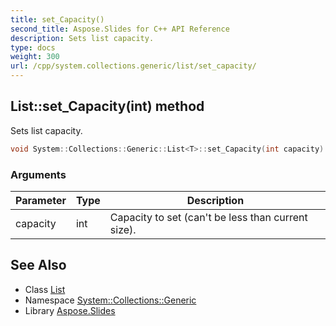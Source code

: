 ```yaml
---
title: set_Capacity()
second_title: Aspose.Slides for C++ API Reference
description: Sets list capacity.
type: docs
weight: 300
url: /cpp/system.collections.generic/list/set_capacity/
---
```

## List::set_Capacity(int) method


Sets list capacity.

```cpp
void System::Collections::Generic::List<T>::set_Capacity(int capacity)
```


### Arguments

| Parameter | Type | Description |
| --- | --- | --- |
| capacity | int | Capacity to set (can't be less than current size). |

## See Also

* Class [List](./)
* Namespace [System::Collections::Generic](../)
* Library [Aspose.Slides](../../)